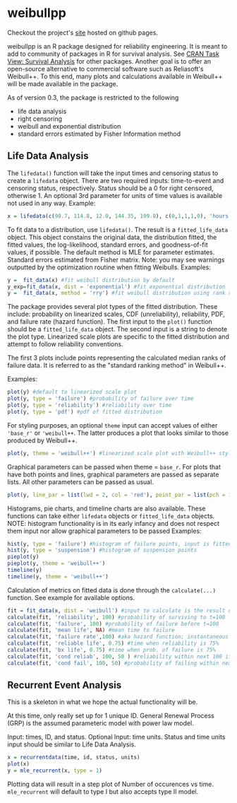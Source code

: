 # weibullpp 
Checkout the project's <a href='http://lxy009.github.io/weibullpp/'>site</a> hosted on github pages. 

weibullpp is an R package designed for reliability engineering.
It is meant to add to community of packages in R for survival analysis.
See [CRAN Task View: Survival Analysis](https://cran.r-project.org/web/views/Survival.html) for other packages.
Another goal is to offer an open-source alternative to commercial software such as Reliasoft's Weibull++.
To this end, many plots and calculations available in Weibull++ will be made available in the package.

As of version 0.3, the package is restricted to the following
* life data analysis 
* right censoring
* weibull and exponential distribution
* standard errors estimated by Fisher Information method

## Life Data Analysis
The `lifedata()` function will take the input times and censoring status to create a `lifedata` object.
There are two required inputs: time-to-event and censoring status, respectively.
Status should be a 0 for right censored, otherwise 1.
An optional 3rd parameter for units of time values is available not used in any way.
Example:
```R
x = lifedata(c(90.7, 114.8, 12.0, 144.35, 199.8), c(0,1,1,1,0), 'hours')
```
To fit data to a distribution, use `lifedata()`. 
The result is a `fitted_life_data` object.
This object constains the original data, the distribution fitted, the fitted values, the log-likelihood, standard errors, and goodness-of-fit values, if possible.
The default method is MLE for parameter estimates.
Standard errors estimated from Fisher matrix.
Note: you may see warnings outputted by the optimization routine when fitting Weibulls.
Examples:
```R
y =  fit_data(x) #fit weibull distribution by default
y_exp=fit_data(x, dist = 'exponential') #fit exponential distribution
y =  fit_data(x, method = 'rry') #fit weibull distribution using rank regression on y instead of MLE
```
The package provides several plot types of the fitted distribution.
These include: probability on linearized scales, CDF (unreliability), reliability, PDF, and failure rate (hazard function).
The first input to the `plot()` function should be a `fitted_life_data` object.
The second input is a string to denote the plot type.
Linearized scale plots are specific to the fitted distribution and attempt to follow reliability conventions.

The first 3 plots include points representing the calculated median ranks of failure data.
It is referred to as the "standard ranking method" in Weibull++.

Examples:
```R
plot(y) #default to linearized scale plot
plot(y, type = 'failure') #probability of failure over time
plot(y, type = 'reliability') #reliability over time
plot(y, type = 'pdf') #pdf of fitted distribution
```
For styling purposes, an optional `theme` input can accept values of either `'base_r'` or `'weibull++`.
The latter produces a plot that looks similar to those produced by Weibull++.
```R
plot(y, theme = 'weibull++') #linearized scale plot with Weibull++ styling
```
Graphical parameters can be passed when theme = ``base_r``.
For plots that have both points and lines, graphical parameters are passed as separate lists.
All other parameters can be passed as usual.
```R
plot(y, line_par = list(lwd = 2, col = 'red'), point_par = list(pch = 16, col = 'blue', cex = 0.6), main = 'Weibull paper')
```

Histograms, pie charts, and timeline charts are also available.
These functions can take either `lifedata` objects or `fitted_life_data` objects.
NOTE: histogram functionality is in its early infancy and does not respect them input nor allow graphical parameters to be passed
Examples:
```R
hist(y, type = 'failure') #histogram of failure points, input is fitted_life_data_object
hist(y, type = 'suspension') #histogram of suspension points
pieplot(y)
pieplot(y, theme = 'weibull++')
timeline(y)
timeline(y, theme = 'weibull++')
```

Calculation of metrics on fitted data is done through the `calculate(...)` function.
See example for available options.
```R
fit = fit_data(x, dist = 'weibull') #input to calculate is the result of fit_data
calculate(fit, 'reliability', 100) #probability of surviving to t=100
calculate(fit, 'failure', 100) #probability of failure before t=100
calculate(fit, 'mean life', NA) #mean time to failure
calculate(fit, 'failure rate',100) #aka hazard function; instantaneous number of failures per unit time at t = 100
calculate(fit, 'reliable life', 0.75) #time when reliability is 75%
calculate(fit, 'bx life', 0.75) #time when prob. of failure is 75%
calculate(fit, 'cond reliab', 100, 50 ) #reliability within next 100 if survived to 50
calculate(fit, 'cond fail', 100, 50) #probability of failing within next 100 if survived to 50
```

## Recurrent Event Analysis
This is a skeleton in what we hope the actual functionality will be.

At this time, only really set up for 1 unique ID.
General Renewal Process (GRP) is the assumed parameteric model with power law model.

Input: times, ID, and status.
Optional Input: time units.
Status and time units input should be similar to Life Data Analysis.
```R
x = recurrentdata(time, id, status, units)
plot(x)
y = mle_recurrent(x, type = 1)
```
Plotting data will result in a step plot of Number of occurences vs time.
`mle_recurrent` will default to type I but also accepts type II model.

